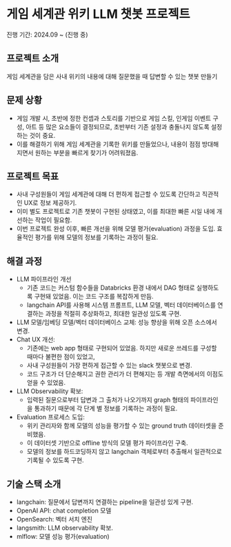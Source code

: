 # 게임 세계관 위키 LLM 챗봇 프로젝트
진행 기간: 2024.09 ~ (진행 중)

## 프로젝트 소개
게임 세계관을 담은 사내 위키의 내용에 대해 질문했을 때 답변할 수 있는 챗봇 만들기

## 문제 상황
- 게임 개발 시, 초반에 정한 컨셉과 스토리를 기반으로 게임 스킬, 인게임 이벤트 구성, 아트 등 많은 요소들이 결정되므로, 초반부터 기존 설정과 충돌나지 않도록 설정하는 것이 중요.
- 이를 해결하기 위해 게임 세계관을 기록한 위키를 만들었으나, 내용이 점점 방대해지면서 원하는 부분을 빠르게 찾기가 어려워졌음.

## 프로젝트 목표
- 사내 구성원들이 게임 세계관에 대해 더 편하게 접근할 수 있도록 간단하고 직관적인 UX로 정보 제공하기.
- 이미 별도 프로젝트로 기존 챗봇이 구현된 상태였고, 이를 최대한 빠른 시일 내에 개선하는 작업이 필요함.
- 이번 프로젝트 완성 이후, 빠른 개선을 위해 모델 평가(evaluation) 과정을 도입. 효율적인 평가를 위해 모델의 정보를 기록하는 과정이 필요.

## 해결 과정
- LLM 파이프라인 개선
    - 기존 코드는 커스텀 함수들을 Databricks 환경 내에서 DAG 형태로 실행하도록 구현돼 있었음. 이는 코드 구조를 복잡하게 만듬.
    - langchain API를 사용해 시스템 프롬프트, LLM 모델, 벡터 데이터베이스를 연결하는 과정을 적절히 추상화하고, 최대한 일관성 있도록 구현.
- LLM 모델/임베딩 모델/벡터 데이터베이스 교체: 성능 향상을 위해 오픈 소스에서 변경.
- Chat UX 개선:
    - 기존에는 web app 형태로 구현되어 있었음. 하지만 새로운 쓰레드를 구성할 때마다 불편한 점이 있었고, 
    - 사내 구성원들이 가장 편하게 접근할 수 있는 slack 챗봇으로 변경.
    - 코드 구조가 더 단순해지고 권한 관리가 더 편해지는 등 개발 측면에서의 이점도 얻을 수 있었음.
- LLM Observability 확보:
    - 입력된 질문으로부터 답변과 그 출처가 나오기까지 graph 형태의 파이프라인을 통과하기 때문에 각 단계 별 정보를 기록하는 과정이 필요.
- Evaluation 프로세스 도입: 
    - 위키 관리자와 함께 모델의 성능을 평가할 수 있는 ground truth 데이터셋을 준비했음. 
    - 이 데이터셋 기반으로 offline 방식의 모델 평가 파이프라인 구축. 
    - 모델의 정보를 하드코딩하지 않고 langchain 객체로부터 추출해서 일관적으로 기록될 수 있도록 구현.

## 기술 스택 소개
- langchain: 질문에서 답변까지 연결하는 pipeline을 일관성 있게 구현.
- OpenAI API: chat completion 모델
- OpenSearch: 벡터 서치 엔진
- langsmith: LLM observability 확보. 
- mlflow: 모델 성능 평가(evaluation)
